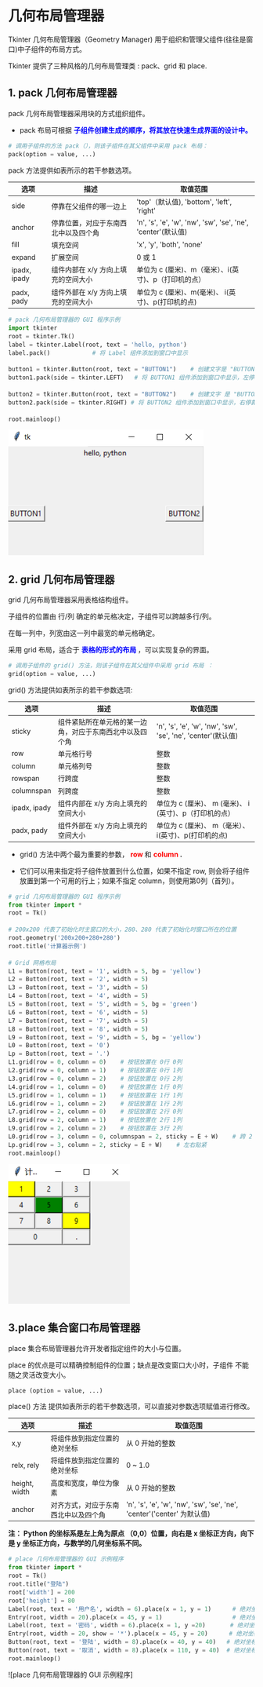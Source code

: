 # 几何布局管理器

Tkinter 几何布局管理器（Geometry Manager) 用于组织和管理父组件(往往是窗口)中子组件的布局方式。

Tkinter 提供了三种风格的几何布局管理类 : pack、grid 和 place.

## 1. pack 几何布局管理器

pack 几何布局管理器采用块的方式组织组件。

- pack 布局可根据 **<font color="blue">子组件创建生成的顺序，将其放在快速生成界面的设计中。</font>**

```python
# 调用子组件的方法 pack（），则该子组件在其父组件中采用 pack 布局：
pack(option = value, ...)
```

pack 方法提供如表所示的若干参数选项。

|选项|描述|取值范围|
|----|---|--------|
| side | 停靠在父组件的哪一边上 | 'top'（默认值), 'bottom', 'left', 'right'|
| anchor | 停靠位置，对应于东南西北中以及四个角 | 'n', 's', 'e', 'w', 'nw', 'sw', 'se', 'ne', 'center'(默认值)|
| fill | 填充空间 | 'x', 'y', 'both', 'none'|
| expand | 扩展空间 | 0 或 1 |
| ipadx, ipady | 组件内部在 x/y 方向上填充的空间大小| 单位为 c (厘米)、m（毫米）、i(英寸)、p（打印机的点）|
| padx, pady | 组件外部在 x/y 方向上填充的空间大小 | 单位为 c (厘米)、m(毫米)、 i(英寸)、p(打印机的点) |

```python
# pack 几何布局管理器的 GUI 程序示例
import tkinter
root = tkinter.Tk()
label = tkinter.Label(root, text = 'hello, python')
label.pack()            # 将 Label 组件添加到窗口中显示

button1 = tkinter.Button(root, text = "BUTTON1")    # 创建文字是 "BUTTON1" 的 Button 组件
button1.pack(side = tkinter.LEFT)   # 将 BUTTON1 组件添加到窗口中显示，左停靠

button2 = tkinter.Button(root, text = "BUTTON2")    # 创建文字 是 "BUTTON2" 的 Button 组件
button2.pack(side = tkinter.RIGHT) # 将 BUTTON2 组件添加到窗口中显示，右停靠

root.mainloop()
```

![pack 几何布局管理示例](00.Resource/01.png)

## 2. grid 几何布局管理器

grid 几何布局管理器采用表格结构组件。

子组件的位置由 行/列 确定的单元格决定，子组件可以跨越多行/列。

在每一列中，列宽由这一列中最宽的单元格确定。

采用 grid 布局，适合于 **<font color="blue"> 表格的形式的布局 </font>**，可以实现复杂的界面。

```python
# 调用子组件的 grid() 方法，则该子组件在其父组件中采用 grid 布局 ：
grid(option = value, ...)
```

grid() 方法提供如表所示的若干参数选项:

| 选项 | 描述 | 取值范围 |
|------|------|---------|
| sticky | 组件紧贴所在单元格的某一边角，对应于东南西北中以及四个角 | 'n', 's', 'e', 'w', 'nw', 'sw', 'se', 'ne', 'center'(默认值) |
| row | 单元格行号 | 整数 |
| column | 单元格列号 | 整数 |
| rowspan | 行跨度 | 整数 |
| columnspan | 列跨度 | 整数 |
| ipadx, ipady | 组件内部在 x/y 方向上填充的空间大小 | 单位为 c (厘米)、 m (毫米)、 i (英寸)、p（打印机的点）|
| padx, pady | 组件外部在 x/y 方向上填充的空间大小 | 单位为 c (厘米)、 m（毫米）、i(英寸)、p(打印机的点) |

- grid() 方法中两个最为重要的参数， **<font color="red"> row </font>** 和 **<font color="red"> column </font>.**

- 它们可以用来指定将子组件放置到什么位置，如果不指定 row, 则会将子组件放置到第一个可用的行上；如果不指定 column，则使用第0列（首列）。

```python
# grid 几何布局管理器的 GUI 程序示例
from tkinter import *
root = Tk()

# 200x200 代表了初始化时主窗口的大小，280、280 代表了初始化时窗口所在的位置
root.geometry('200x200+280+280')
root.title('计算器示例')

# Grid 网格布局
L1 = Button(root, text = '1', width = 5, bg = 'yellow')
L2 = Button(root, text = '2', width = 5)
L3 = Button(root, text = '3', width = 5)
L4 = Button(root, text = '4', width = 5)
L5 = Button(root, text = '5', width = 5, bg = 'green')
L6 = Button(root, text = '6', width = 5)
L7 = Button(root, text = '7', width = 5)
L8 = Button(root, text = '8', width = 5)
L9 = Button(root, text = '9', width = 5, bg = 'yellow')
L0 = Button(root, text = '0')
Lp = Button(root, text = '.')
L1.grid(row = 0, column = 0)    # 按钮放置在 0行 0列
L2.grid(row = 0, column = 1)    # 按钮放置在 0行 1列
L3.grid(row = 0, column = 2)    # 按钮放置在 0行 2列
L4.grid(row = 1, column = 0)    # 按钮放置在 1行 0列
L5.grid(row = 1, column = 1)    # 按钮放置在 1行 1列
L6.grid(row = 1, column = 2)    # 按钮放置在 1行 2列
L7.grid(row = 2, column = 0)    # 按钮放置在 2行 0列
L8.grid(row = 2, column = 1)    # 按钮放置在 2行 1列
L9.grid(row = 2, column = 2)    # 按钮放置在 3行 2列
L0.grid(row = 3, column = 0, columnspan = 2, sticky = E + W)    # 跨 2 列， 左右贴紧
Lp.grid(row = 3, column = 2, sticky = E + W)    # 左右贴紧
root.mainloop()
```

![grid几何布局管理器示例](00.Resource/02.png)

## 3.place 集合窗口布局管理器

place 集合布局管理器允许开发者指定组件的大小与位置。

place 的优点是可以精确控制组件的位置；缺点是改变窗口大小时，子组件 不能随之灵活改变大小。

```python
place (option = value, ...)
```

place() 方法 提供如表所示的若干参数选项，可以直接对参数选项赋值进行修改。

| 选项 | 描述 | 取值范围 |
|------|------|---------|
| x,y | 将组件放到指定位置的绝对坐标 | 从 0 开始的整数 |
| relx, rely | 将组件放到指定位置的绝对坐标 | 0 ~ 1.0 |
| height, width | 高度和宽度，单位为像素 | 从 0 开始的整数 |
| anchor | 对齐方式，对应于东南西北中以及四个角 | 'n', 's', 'e', 'w', 'nw', 'sw', 'se', 'ne', 'center'('center' 为默认值)|

**注： Python 的坐标系是左上角为原点 （0,0）位置，向右是 x 坐标正方向，向下是 y 坐标正方向，与数学的几何坐标系不同。**

```python
# place 几何布局管理器的 GUI 示例程序
from tkinter import *
root = Tk()
root.title("登陆")
root['width'] = 200
root['height'] = 80
Label(root, text = '用户名', width = 6).place(x = 1, y = 1)      # 绝对坐标 （1, 1）
Entry(root, width = 20).place(x = 45, y = 1)                    # 绝对坐标 （45, 20）
Label(root, text = '密码', width = 6).place(x = 1, y =20)       # 绝对坐标  （1，20）
Entry(root, width = 20, show = '*').place(x = 45, y = 20)      # 绝对坐标   (45, 20)
Button(root, text = '登陆', width = 8).place(x = 40, y = 40)   # 绝对坐标   （40, 40)
Button(root, text = '取消', width = 8).place(x = 110, y = 40)  # 绝对坐标 （110, 40)
root.mainloop()
```
![place 几何布局管理器的 GUI 示例程序]



